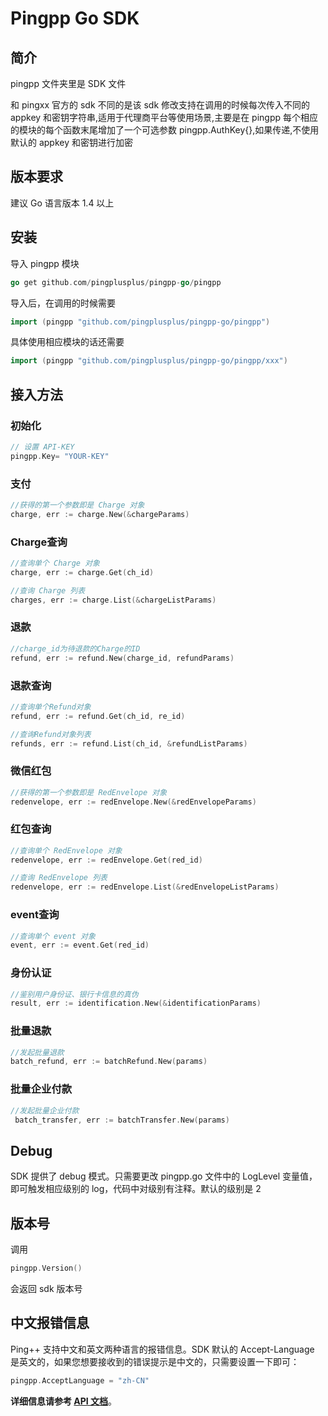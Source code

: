 # Pingpp Go SDK

## 简介

pingpp 文件夹里是 SDK 文件

和 pingxx 官方的 sdk 不同的是该 sdk 修改支持在调用的时候每次传入不同的 appkey 和密钥字符串,适用于代理商平台等使用场景,主要是在 pingpp 每个相应的模块的每个函数末尾增加了一个可选参数 pingpp.AuthKey{},如果传递,不使用默认的 appkey 和密钥进行加密

## 版本要求

建议 Go 语言版本 1.4 以上 

## 安装

导入 pingpp 模块

```go
go get github.com/pingplusplus/pingpp-go/pingpp
```

导入后，在调用的时候需要

```go
import (pingpp "github.com/pingplusplus/pingpp-go/pingpp")
```
具体使用相应模块的话还需要

```go
import (pingpp "github.com/pingplusplus/pingpp-go/pingpp/xxx")
```

## 接入方法

### 初始化
   
```go    
// 设置 API-KEY 
pingpp.Key= "YOUR-KEY"
```

### 支付
```go
//获得的第一个参数即是 Charge 对象
charge, err := charge.New(&chargeParams)
```

### Charge查询
```go
//查询单个 Charge 对象
charge, err := charge.Get(ch_id)
```

```go
//查询 Charge 列表
charges, err := charge.List(&chargeListParams)

```

### 退款
``` go
//charge_id为待退款的Charge的ID
refund, err := refund.New(charge_id, refundParams)
```

### 退款查询
```go
//查询单个Refund对象
refund, err := refund.Get(ch_id, re_id)
```

```go
//查询Refund对象列表
refunds, err := refund.List(ch_id, &refundListParams)
```


### 微信红包
```go
//获得的第一个参数即是 RedEnvelope 对象
redenvelope, err := redEnvelope.New(&redEnvelopeParams)
```

### 红包查询
```go
//查询单个 RedEnvelope 对象
redenvelope, err := redEnvelope.Get(red_id)
```

```go
//查询 RedEnvelope 列表
redenvelope, err := redEnvelope.List(&redEnvelopeListParams)
```

### event查询
```go
//查询单个 event 对象
event, err := event.Get(red_id)
```

### 身份认证
```go
//鉴别用户身份证、银行卡信息的真伪
result, err := identification.New(&identificationParams)
```

### 批量退款
```go
//发起批量退款
batch_refund, err := batchRefund.New(params)
```

### 批量企业付款
```go
//发起批量企业付款
 batch_transfer, err := batchTransfer.New(params)
```

## Debug
SDK 提供了 debug 模式。只需要更改 pingpp.go 文件中的 LogLevel 变量值，即可触发相应级别的 log，代码中对级别有注释。默认的级别是 2

## 版本号
调用

```go
pingpp.Version()
```
会返回 sdk 版本号

## 中文报错信息
Ping++ 支持中文和英文两种语言的报错信息。SDK 默认的 Accept-Language 是英文的，如果您想要接收到的错误提示是中文的，只需要设置一下即可：

```go
pingpp.AcceptLanguage = "zh-CN"
```

**详细信息请参考 [API 文档](https://pingxx.com/document/api?go)**。


